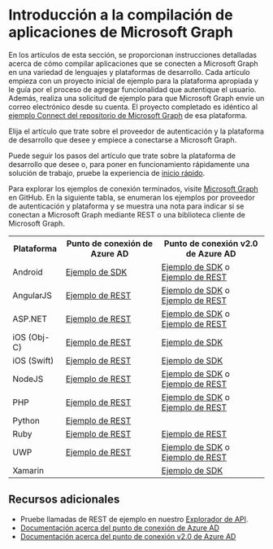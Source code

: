 # <a name="getting-started-building-microsoft-graph-apps"></a>Introducción a la compilación de aplicaciones de Microsoft Graph

En los artículos de esta sección, se proporcionan instrucciones detalladas acerca de cómo compilar aplicaciones que se conecten a Microsoft Graph en una variedad de lenguajes y plataformas de desarrollo. Cada artículo empieza con un proyecto inicial de ejemplo para la plataforma apropiada y le guía por el proceso de agregar funcionalidad que autentique el usuario. Además, realiza una solicitud de ejemplo para que Microsoft Graph envíe un correo electrónico desde su cuenta. El proyecto completado es idéntico al [ejemplo Connect del repositorio de Microsoft Graph](https://github.com/microsoftgraph?utf8=%E2%9C%93&query=connect) de esa plataforma.

Elija el artículo que trate sobre el proveedor de autenticación y la plataforma de desarrollo que desee y empiece a conectarse a Microsoft Graph.

Puede seguir los pasos del artículo que trate sobre la plataforma de desarrollo que desee o, para poner en funcionamiento rápidamente una solución de trabajo, pruebe la experiencia de [inicio rápido](http://dev.office.com/getting-started/office365apis).

Para explorar los ejemplos de conexión terminados, visite [Microsoft Graph](https://github.com/microsoftgraph) en GitHub. En la siguiente tabla, se enumeran los ejemplos por proveedor de autenticación y plataforma y se muestra una nota para indicar si se conectan a Microsoft Graph mediante REST o una biblioteca cliente de Microsoft Graph.

<table>
  <tr>
    <th>Plataforma</th>
    <th>Punto de conexión de Azure AD</th> 
    <th>Punto de conexión v2.0 de Azure AD</th>
  </tr>
  <tr>
    <td>Android</td>
    <td>
        <a href="https://github.com/microsoftgraph/android-java-connect-sample/tree/last_v1_auth">Ejemplo de SDK</a>
    </td> 
        <td>
                <a href="https://github.com/microsoftgraph/android-java-connect-sample">Ejemplo de SDK</a> o <a href="https://github.com/microsoftgraph/android-java-connect-rest-sample">Ejemplo de REST</a>
    </td> 
  </tr>
  <tr>
    <td>AngularJS</td>
    <td>
        <a href="https://github.com/microsoftgraph/angular-connect-rest-sample/tree/last_v1_auth">Ejemplo de REST</a>
    </td> 
        <td>
        <a href="https://github.com/microsoftgraph/angular-connect-sample">Ejemplo de SDK</a> o <a href="https://github.com/microsoftgraph/angular-connect-rest-sample">Ejemplo de REST</a>
    </td> 
  </tr>
  <tr>
    <td>ASP.NET</td>
    <td>
        <a href="https://github.com/microsoftgraph/aspnet-connect-rest-sample/tree/last_v1_auth">Ejemplo de REST</a>
    </td>     
    <td>
        <a href="https://github.com/microsoftgraph/aspnet-connect-sample">Ejemplo de SDK</a> o <a href="https://github.com/microsoftgraph/aspnet-connect-rest-sample">Ejemplo de REST</a>
    </td> 
  </tr>
  <tr>
    <td>iOS (Obj-C)</td>
    <td>
        <a href="https://github.com/microsoftgraph/ios-objectivec-connect-rest-sample">Ejemplo de REST</a>
    </td>     
     <td>
        <a href="https://github.com/microsoftgraph/ios-objectivec-connect-sample">Ejemplo de SDK</a>
    </td> 
  </tr>
  <tr>
    <td>iOS (Swift)</td>
    <td>
        <a href="https://github.com/microsoftgraph/ios-swift-connect-rest-sample">Ejemplo de REST</a>
    </td>     
    <td>
        <a href="https://github.com/microsoftgraph/ios-swift-connect-sample">Ejemplo de SDK</a>
    </td> 
  </tr>
  <tr>
    <td>NodeJS</td>
    <td>
        <a href="https://github.com/microsoftgraph/nodejs-connect-rest-sample/tree/last_v1_auth">Ejemplo de REST</a>
    </td>     
    <td>    
        <a href="https://github.com/microsoftgraph/nodejs-connect-sample">Ejemplo de SDK</a> o <a href="https://github.com/microsoftgraph/nodejs-connect-rest-sample">Ejemplo de REST</a>
    </td> 
  </tr>
  <tr>
    <td>PHP</td>
    <td>
        <a href="https://github.com/microsoftgraph/php-connect-rest-sample/tree/last_v1_auth">Ejemplo de REST</a>
    </td>     
    <td>
            <a href="https://github.com/microsoftgraph/php-connect-sample">Ejemplo de SDK</a> o <a href="https://github.com/microsoftgraph/php-connect-rest-sample">Ejemplo de REST</a>
    </td> 
  </tr>
  <tr>
    <td>Python</td>
    <td>
        <a href="https://github.com/microsoftgraph/python3-connect-rest-sample">Ejemplo de REST</a>
    </td>     
    <td>
    </td> 
  </tr>
  <tr>
    <td>Ruby</td>
    <td>
        <a href="https://github.com/microsoftgraph/ruby-connect-rest-sample/tree/last_v1_auth">Ejemplo de REST</a>
    </td>     
    <td>
        <a href="https://github.com/microsoftgraph/ruby-connect-rest-sample">Ejemplo de REST</a>
    </td> 
  </tr>
  <tr>
    <td>UWP</td>
    <td>
        <a href="https://github.com/microsoftgraph/uwp-csharp-connect-rest-sample/tree/last_v1_auth">Ejemplo de REST</a>
    </td>     
    <td>
        <a href="https://github.com/microsoftgraph/uwp-csharp-connect-sample">Ejemplo de SDK</a> o <a href="https://github.com/microsoftgraph/uwp-csharp-connect-rest-sample">Ejemplo de REST</a>
    </td> 
  </tr>
  <tr>
    <td>Xamarin</td>
    <td>
    </td>     
    <td>
        <a href="https://github.com/microsoftgraph/xamarin-csharp-connect-sample">Ejemplo de SDK</a>
    </td> 
  </tr>
</table>

## <a name="see-also"></a>Recursos adicionales
- Pruebe llamadas de REST de ejemplo en nuestro [Explorador de API](https://graph.microsoft.io/graph-explorer).
- [Documentación acerca del punto de conexión de Azure AD](https://azure.microsoft.com/en-us/documentation/services/active-directory/)
- [Documentación acerca del punto de conexión v2.0 de Azure AD](https://azure.microsoft.com/en-us/documentation/articles/?service=active-directory&term=azure+ad+v2.0)
